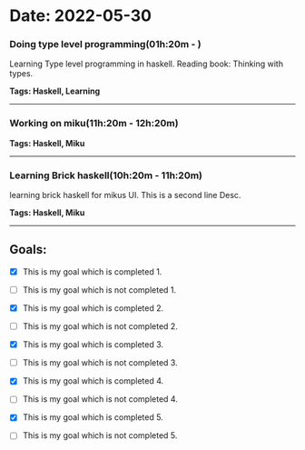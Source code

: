 # Date: 2022-05-30


### Doing type level programming(01h:20m - )

  Learning Type level programming in haskell.
  Reading book: Thinking with types.

  **Tags:  Haskell, Learning**

---


### Working on miku(11h:20m - 12h:20m)

  **Tags:  Haskell, Miku**

---


### Learning Brick haskell(10h:20m - 11h:20m)

  learning brick haskell for mikus UI.
  This is a second line Desc.

  **Tags:  Haskell, Miku**

---


## Goals:

  - [X] This is my goal which is completed 1.

  - [ ] This is my goal which is not completed 1.

  - [X] This is my goal which is completed 2.

  - [ ] This is my goal which is not completed 2.

  - [X] This is my goal which is completed 3.

  - [ ] This is my goal which is not completed 3.

  - [X] This is my goal which is completed 4.

  - [ ] This is my goal which is not completed 4.

  - [X] This is my goal which is completed 5.

  - [ ] This is my goal which is not completed 5.

